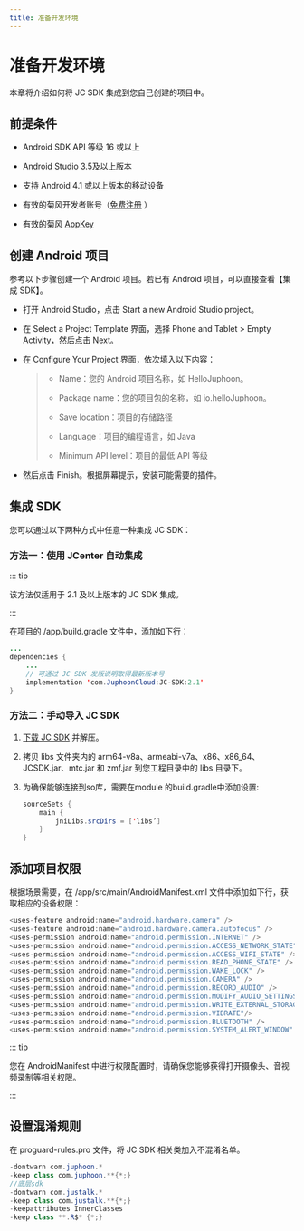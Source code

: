 ```yaml
---
title: 准备开发环境
---
```

# 准备开发环境

本章将介绍如何将 JC SDK 集成到您自己创建的项目中。

## 前提条件

- Android SDK API 等级 16 或以上

- Android Studio 3.5及以上版本

- 支持 Android 4.1 或以上版本的移动设备

- 有效的菊风开发者账号（[免费注册](http://developer.juphoon.com/signup) ）

- 有效的菊风 [AppKey](https://developer.juphoon.com/cn/document/V2.1/create-application.php)

## 创建 Android 项目

参考以下步骤创建一个 Android 项目。若已有 Android 项目，可以直接查看【集成 SDK】。

- 打开 Android Studio，点击 Start a new Android Studio project。

- 在 Select a Project Template 界面，选择 Phone and Tablet \> Empty
    Activity，然后点击 Next。

- 在 Configure Your Project 界面，依次填入以下内容：

    >
    >
    >
    >
    > - Name：您的 Android 项目名称，如 HelloJuphoon。
    >
    > - Package name：您的项目包的名称，如 io.helloJuphoon。
    >
    > - Save location：项目的存储路径
    >
    > - Language：项目的编程语言，如 Java
    >
    > - Minimum API level：项目的最低 API 等级
    >
    >

- 然后点击 Finish。根据屏幕提示，安装可能需要的插件。

## 集成 SDK

您可以通过以下两种方式中任意一种集成 JC SDK：

### 方法一：使用 JCenter 自动集成

::: tip

该方法仅适用于 2.1 及以上版本的 JC SDK 集成。

:::

在项目的 /app/build.gradle 文件中，添加如下行：

``````java
...
dependencies {
    ...
    // 可通过 JC SDK 发版说明取得最新版本号
    implementation 'com.JuphoonCloud:JC-SDK:2.1'
}
``````

### 方法二：手动导入 JC SDK

1. [下载 JC
    SDK](https://developer.juphoon.com/portal/cn/downloadsdk/download_sdk.php?filename=JC-SDK-Android-V2_1.tar.gz)
    并解压。

2. 拷贝 libs 文件夹内的 arm64-v8a、armeabi-v7a、x86、x86\_64、JCSDK.jar、mtc.jar 和
    zmf.jar 到您工程目录中的 libs 目录下。

3. 为确保能够连接到so库，需要在module 的build.gradle中添加设置:

    ``````java
    sourceSets {
        main {
            jniLibs.srcDirs = ['libs’]
        }
    }
    ``````

## 添加项目权限

根据场景需要，在 /app/src/main/AndroidManifest.xml 文件中添加如下行，获取相应的设备权限：

``````java
<uses-feature android:name="android.hardware.camera" />
<uses-feature android:name="android.hardware.camera.autofocus" />
<uses-permission android:name="android.permission.INTERNET" />
<uses-permission android:name="android.permission.ACCESS_NETWORK_STATE" />
<uses-permission android:name="android.permission.ACCESS_WIFI_STATE" />
<uses-permission android:name="android.permission.READ_PHONE_STATE" />
<uses-permission android:name="android.permission.WAKE_LOCK" />
<uses-permission android:name="android.permission.CAMERA" />
<uses-permission android:name="android.permission.RECORD_AUDIO" />
<uses-permission android:name="android.permission.MODIFY_AUDIO_SETTINGS" />
<uses-permission android:name="android.permission.WRITE_EXTERNAL_STORAGE" />
<uses-permission android:name="android.permission.VIBRATE"/>
<uses-permission android:name="android.permission.BLUETOOTH" />
<uses-permission android:name="android.permission.SYSTEM_ALERT_WINDOW" />
``````

::: tip

您在 AndroidManifest 中进行权限配置时，请确保您能够获得打开摄像头、音视频录制等相关权限。

:::

## 设置混淆规则

在 proguard-rules.pro 文件，将 JC SDK 相关类加入不混淆名单。

``````java
-dontwarn com.juphoon.*
-keep class com.juphoon.**{*;}
//底层sdk
-dontwarn com.justalk.*
-keep class com.justalk.**{*;}
-keepattributes InnerClasses
-keep class **.R$* {*;}
``````
